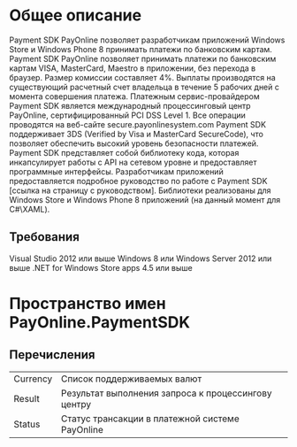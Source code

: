 ﻿Общее описание
================================
Payment SDK PayOnline позволяет разработчикам приложений Windows Store и Windows Phone 8 принимать платежи по банковским картам.
Payment SDK PayOnline позволяет принимать платежи по банковским картам VISA, MasterCard, Maestro в приложении, без перехода в браузер.
Размер комиссии составляет 4%. Выплаты производятся на существующий расчетный счет владельца в течение 5 рабочих дней с момента совершения платежа.
Платежным сервис-провайдером Payment SDK является международный процессинговый центр PayOnline, сертифицированный PCI DSS Level 1.
Все операции проводятся на веб-сайте secure.payonlinesystem.com
Payment SDK поддерживает 3DS  (Verified by Visa и MasterCard SecureCode), что позволяет обеспечить высокий уровень безопасности платежей.
Payment SDK представляет собой библиотеку кода, которая инкапсулирует работы с API на сетевом уровне и предоставляет программные интерфейсы.
Разработчикам приложений предоставляется подробное руководство по работе с Payment SDK [ссылка на страницу с руководством].
Библиотеки реализованы для Windows Store и Windows Phone 8 приложений (на данный момент для C#\XAML).

Требования
-------------------------
Visual Studio 2012 или выше
Windows 8 или Windows Server 2012 или выше
.NET for Windows Store apps 4.5 или выше

Пространство имен PayOnline.PaymentSDK
================================
Перечисления
-------------------------
<table>
 <tr>
  <td>
Currency
  </td>
  <td>
Список поддерживаемых валют
  </td>
 </tr>
 <tr>
  <td>
Result
  </td>
  <td>
Результат выполнения запроса к процессингову центру
  </td>
 </tr>
 <tr>
  <td>
  Status
  </td>
  <td>
  Статус трансакции в платежной системе PayOnline
  </td>
 </tr>
</table>